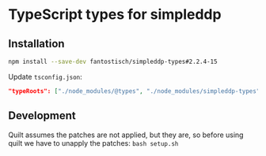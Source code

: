 # TypeScript types for simpleddp

## Installation

```sh
npm install --save-dev fantostisch/simpleddp-types#2.2.4-15
```

Update `tsconfig.json`:

```json
"typeRoots": ["./node_modules/@types", "./node_modules/simpleddp-types"],
```

## Development
Quilt assumes the patches are not applied, but they are, so before using quilt
we have to unapply the patches: `bash setup.sh`
